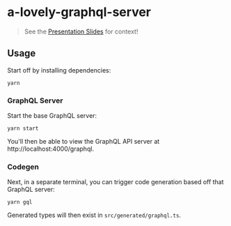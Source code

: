 # a-lovely-graphql-server

> See the [Presentation Slides](https://1drv.ms/p/s!AvUc1cvPrJnWvtI2Ha9qbYakUWSBUg?e=E7N6p3) for context!

## Usage

Start off by installing dependencies:

```shell
yarn
```

### GraphQL Server

Start the base GraphQL server:

```shell
yarn start
```

You'll then be able to view the GraphQL API server at http://localhost:4000/graphql.

### Codegen

Next, in a separate terminal, you can trigger code generation based off that GraphQL server:

```shell
yarn gql
```

Generated types will then exist in `src/generated/graphql.ts`.
